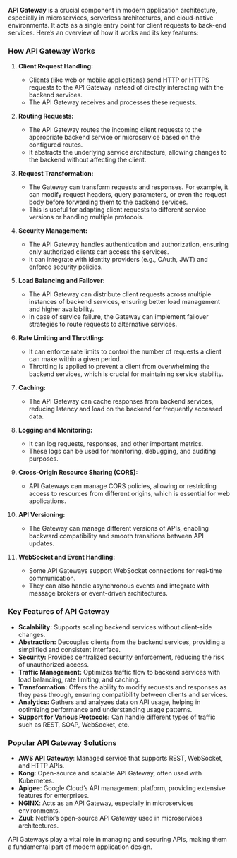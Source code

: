 **API Gateway** is a crucial component in modern application architecture, especially in microservices, serverless architectures, and cloud-native environments. It acts as a single entry point for client requests to back-end services. Here’s an overview of how it works and its key features:

### **How API Gateway Works**

1. **Client Request Handling:**
   - Clients (like web or mobile applications) send HTTP or HTTPS requests to the API Gateway instead of directly interacting with the backend services.
   - The API Gateway receives and processes these requests.

2. **Routing Requests:**
   - The API Gateway routes the incoming client requests to the appropriate backend service or microservice based on the configured routes.
   - It abstracts the underlying service architecture, allowing changes to the backend without affecting the client.

3. **Request Transformation:**
   - The Gateway can transform requests and responses. For example, it can modify request headers, query parameters, or even the request body before forwarding them to the backend services.
   - This is useful for adapting client requests to different service versions or handling multiple protocols.

4. **Security Management:**
   - The API Gateway handles authentication and authorization, ensuring only authorized clients can access the services.
   - It can integrate with identity providers (e.g., OAuth, JWT) and enforce security policies.

5. **Load Balancing and Failover:**
   - The API Gateway can distribute client requests across multiple instances of backend services, ensuring better load management and higher availability.
   - In case of service failure, the Gateway can implement failover strategies to route requests to alternative services.

6. **Rate Limiting and Throttling:**
   - It can enforce rate limits to control the number of requests a client can make within a given period.
   - Throttling is applied to prevent a client from overwhelming the backend services, which is crucial for maintaining service stability.

7. **Caching:**
   - The API Gateway can cache responses from backend services, reducing latency and load on the backend for frequently accessed data.

8. **Logging and Monitoring:**
   - It can log requests, responses, and other important metrics.
   - These logs can be used for monitoring, debugging, and auditing purposes.

9. **Cross-Origin Resource Sharing (CORS):**
   - API Gateways can manage CORS policies, allowing or restricting access to resources from different origins, which is essential for web applications.

10. **API Versioning:**
    - The Gateway can manage different versions of APIs, enabling backward compatibility and smooth transitions between API updates.

11. **WebSocket and Event Handling:**
    - Some API Gateways support WebSocket connections for real-time communication.
    - They can also handle asynchronous events and integrate with message brokers or event-driven architectures.

### **Key Features of API Gateway**

- **Scalability:** Supports scaling backend services without client-side changes.
- **Abstraction:** Decouples clients from the backend services, providing a simplified and consistent interface.
- **Security:** Provides centralized security enforcement, reducing the risk of unauthorized access.
- **Traffic Management:** Optimizes traffic flow to backend services with load balancing, rate limiting, and caching.
- **Transformation:** Offers the ability to modify requests and responses as they pass through, ensuring compatibility between clients and services.
- **Analytics:** Gathers and analyzes data on API usage, helping in optimizing performance and understanding usage patterns.
- **Support for Various Protocols:** Can handle different types of traffic such as REST, SOAP, WebSocket, etc.

### **Popular API Gateway Solutions**

- **AWS API Gateway**: Managed service that supports REST, WebSocket, and HTTP APIs.
- **Kong**: Open-source and scalable API Gateway, often used with Kubernetes.
- **Apigee**: Google Cloud’s API management platform, providing extensive features for enterprises.
- **NGINX**: Acts as an API Gateway, especially in microservices environments.
- **Zuul**: Netflix’s open-source API Gateway used in microservices architectures.

API Gateways play a vital role in managing and securing APIs, making them a fundamental part of modern application design.

